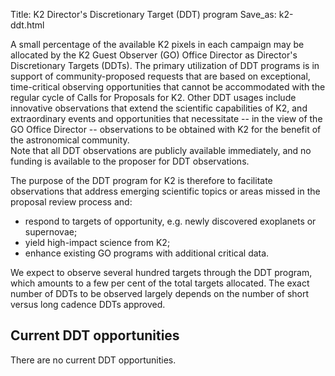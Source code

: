 Title: K2 Director's Discretionary Target (DDT) program
Save_as: k2-ddt.html


A small percentage of the available K2 pixels in each campaign may be allocated by the K2 Guest Observer (GO) Office Director as Director's Discretionary Targets (DDTs).
The primary utilization of DDT programs is in support of community-proposed requests that are based on exceptional, time-critical observing opportunities that cannot be accommodated with the regular cycle of Calls for Proposals for K2. 
Other DDT usages include innovative observations that extend the scientific capabilities of K2, and extraordinary events and opportunities that necessitate -- in the view of the GO Office Director -- observations to be obtained with K2 for the benefit of the astronomical community.  
Note that all DDT observations are publicly available immediately,
and no funding is available to the proposer for DDT observations. 

The purpose of the DDT program for K2 is therefore to facilitate
observations that address emerging scientific topics or areas missed
in the proposal review process and:

* respond to targets of opportunity, e.g. newly discovered exoplanets or supernovae;
* yield high-impact science from K2;
* enhance existing GO programs with additional critical data.

We expect to observe several hundred targets through the DDT program,
which amounts to a few per cent of the total targets allocated.
The exact number of DDTs to be observed largely depends
on the number of short versus long cadence DDTs approved. 

## Current DDT opportunities

There are no current DDT opportunities.


<!--
## DDT Proposal Information

A DDT request should consist of <2 pages of text including all
figures, tables, and references, no smaller than 12-point font,
and submitted in .pdf format via email to [keplergo@mail.arc.nasa.gov](keplergo@mail.arc.nasa.gov).
All DDT requests must include:

* a strong scientific justification;
* a description of the long-term legacy value of the program;
* a justification for why the request was not submitted during the previous Call for Proposals;
* a separate target table (does not count toward the 2-page limit; the required format as well as a [template for the target table can be found here](/k2-proposing-targets.html#target-table)).

Beause e-mail may occasionally get lost, you should expect to receive a notification of receipt after submitting your proposal.

In all DDT submissions, please specify the institution and email address
of the principal investigator and include the campaign for which
targets are being proposed in the subject line of the email (e.g. *K2
C16 DDT proposal*).

Target overlap with the current GO target list will not be considered
unless short cadence observations are being requested
of a current long cadence target.
Requests for DDT cannot be used to resubmit all or part of a proposal
that was rejected by the normal peer review process.
DDT proposals from every institution are encouraged.

DDT proposals are reviewed for both technical feasibility
by someone in the project office and for scientific value by an outside reviewer. 
The results of these reviews are sent to the K2 Project Scientist for approval and, if approved, the targets are placed into the observing list for the upcoming campaign.
An email reply to the proposer, stating the fate of the DDT request,
will be sent out by the GO Office approximately one month before the start of the campaign for which targets were proposed.

## DDT Proposal Deadlines

To ensure that approved targets are able to be included in the final
target lists for each campaign, proposals must be submitted via email
to [keplergo@mail.arc.nasa.gov](keplergo@mail.arc.nasa.gov) by 23:59 PT (Pacific Time) on the following dates:

* **Campaign 17: November 30, 2017**
* **Campaign 18: January 19, 2018**
* **Campaign 19: April 12, 2018**

Note: operational constraints may cause DDT deadlines to shift.
We recommend verifying the deadlines closer to date.

The fixed location and observing window of the Campaigns are provided [at the field information page](k2-fields.html).
-->